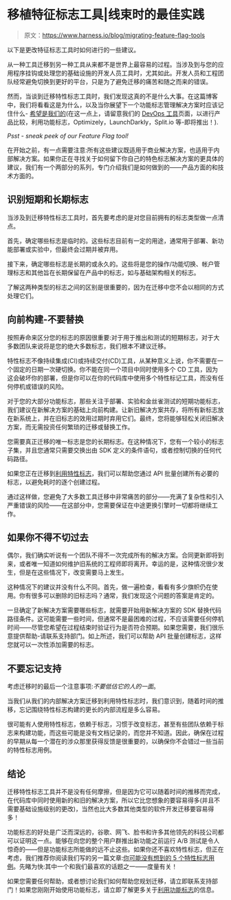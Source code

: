 # 移植特征标志工具|线束时的最佳实践

> 原文：<https://www.harness.io/blog/migrating-feature-flag-tools>

以下是更改特征标志工具时如何进行的一些建议。

从一种工具迁移到另一种工具从来都不是世界上最容易的过程。当涉及到与您的应用程序挂钩或处理您的基础设施的开发人员工具时，尤其如此。开发人员和工程团队经常避免切换到更好的平台，只是为了避免迁移的痛苦和随之而来的错误。

然而，当谈到迁移特性标志工具时，我们发现这真的不是什么大事。在这篇博客中，我们将看看这是为什么，以及当你展望下一个功能标志管理解决方案时应该记住什么- [希望是我们的](https://harness.io/products/feature-flags/)(在这一点上，请留意我们的 [DevOps 工具](https://harness.io/learn/developer/devops-tools/)页面，以进行产品比较，利用功能标志，Optimizely，LaunchDarkly，Split.io 等-即将推出！).

*Psst - sneak peek of our Feature Flag tool!*

在开始之前，有一点需要注意:所有这些建议既适用于商业解决方案，也适用于内部解决方案。如果你正在寻找关于如何留下你自己的特色标志解决方案的更具体的建议，我们有一个两部分的系列，专门介绍我们是如何做到的——产品方面的和技术方面的。

## 识别短期和长期标志

当涉及到迁移特性标志工具时，首先要考虑的是对您目前拥有的标志类型做一点清点。

首先，确定哪些标志是临时的。这些标志目前有一定的用途，通常用于部署、新功能部署或实验中，但最终会过期并被弃用。

接下来，确定哪些标志是长期的或永久的。这些将是您的操作/功能切换、帐户管理标志和其他旨在长期保留在产品中的标志，如与基础架构相关的标志。

了解这两种类型的标志之间的区别是很重要的，因为在迁移中您不会以相同的方式处理它们。

## 向前构建-不要替换

按照寿命来区分您的标志的原因很重要:对于用于推出和测试的短期标志，对于大多数团队来说将是您的绝大多数标志，我们根本不建议迁移。

特性标志不像持续集成(CI)或持续交付(CD)工具，从某种意义上说，你不需要在一个固定的日期一次硬切换。你不能在同一个项目中同时使用多个 CD 工具，因为这会破坏你的部署，但是你可以在你的代码库中使用多个特性标记工具，而没有任何停机或错误的风险。

对于您的大部分功能标志，那些关注于部署、实验和金丝雀测试的短期功能标志，我们建议在新解决方案的基础上向前构建。让新旧解决方案共存，将所有新标志放在新系统上，并在旧标志的效用过期时弃用它们。最终，您将能够轻松关闭旧解决方案，而无需投资任何繁琐的迁移或替换工作。

您需要真正迁移的唯一标志是您的长期标志。在这种情况下，您有一个较小的标志子集，并且您通常只需要交换出由 SDK 定义的条件语句，或者控制切换的任何代码路径。

如果您正在迁移到[利用特性标志](https://harness.io/products/feature-flags/)，我们可以帮助您通过 API 批量创建所有必要的标志，以避免耗时的逐个创建过程。

通过这样做，您避免了大多数工具迁移中非常痛苦的部分——充满了复杂性和引入严重错误的风险——在这部分中，您需要保证在中途更换引擎时一切都将继续工作。

## 如果你不得不切过去

偶尔，我们确实听说有一个团队不得不一次完成所有的解决方案。合同更新即将到来，或者唯一知道如何维护旧系统的工程师即将离开。幸运的是，这种情况很少发生，但是在这些情况下，改变需要马上发生。

这种情况下的建议并没有什么不同。首先，做一遍检查，看看有多少旗帜仍在使用。你有很多可以删除的旧标志吗？通常，我们发现这个问题的答案是肯定的。

一旦确定了新解决方案需要哪些标志，就需要开始用新解决方案的 SDK 替换代码路径条件。这可能需要一些时间，但通常不是最困难的过程，不应该需要任何停机时间——尽管您希望在过程结束时验证行为是否符合预期。如果您需要，我们很乐意提供帮助-请联系支持部门。如上所述，我们可以帮助 API 批量创建标志，这样您就可以一次性添加需要的标志。

## 不要忘记支持

考虑迁移时的最后一个注意事项:*不要低估它的人的一面*。

当我们从我们的内部解决方案迁移到利用特性标志时，我们意识到，随着时间的推移，忘记围绕特性标志构建的更长的内部流程是多么容易。

很可能有人使用特性标志，依赖于标志，习惯于改变标志，甚至有些团队依赖于标志来构建功能，而这些可能是没有文档记录的，而您并不知道。因此，确保在过程的早期从每一个潜在的涉众那里获得反馈是很重要的，以确保你不会错过一些当前的特性标志用例。

## 结论

迁移特性标志工具并不是没有任何摩擦，但是因为它可以随着时间的推移而完成，在代码库中同时使用新的和旧的解决方案，所以它比您想象的要容易得多(并且不需要基础设施级别的更改)，当然也比大多数其他类型的软件开发迁移要容易得多！

功能标志的好处是广泛而深远的，谷歌、网飞、脸书和许多其他领先的科技公司都可以证明这一点。能够在向您的整个用户群推出新功能之前运行 A/B 测试是令人惊奇的——但是功能标志所能做的远不止这些。如果你还不喜欢特性标志，但正在考虑，我们推荐你阅读我们写的另一篇文章:[你可能没有想到的 5 个特性标志用例](https://harness.io/blog/feature-flag-use-cases/)。先睹为快:其中一个和我们最喜欢的话题之一——度量有关！

如果您需要任何帮助，或者想讨论我们如何帮助您规划迁移，请立即联系支持部门！如果您刚刚开始使用功能标志，请立即了解更多关于[利用功能标志](https://harness.io/products/feature-flags/)的信息。